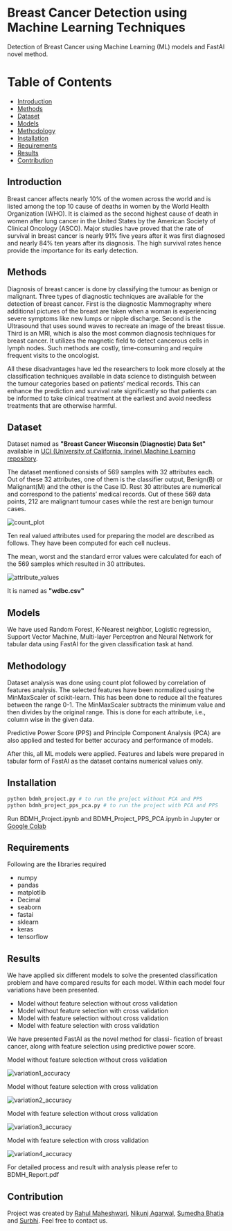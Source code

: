 # Breast Cancer Detection using Machine Learning Techniques
Detection of Breast Cancer using Machine Learning (ML) models and FastAI novel method.

# Table of Contents
- [Introduction](#introduction)
- [Methods](#methods)
- [Dataset](#dataset)
- [Models](#models)
- [Methodology](#methodology)
- [Installation](#installation)
- [Requirements](#requirements)
- [Results](#results)
- [Contribution](#contribution)

## Introduction
Breast cancer affects nearly 10% of the women across
the world and is listed among the top 10 cause of deaths
in women by the World Health Organization (WHO). It is
claimed as the second highest cause of death in women after
lung cancer in the United States by the American Society of
Clinical Oncology (ASCO). Major studies have proved that
the rate of survival in breast cancer is nearly 91% five years
after it was first diagnosed and nearly 84% ten years after
its diagnosis. The high survival rates hence provide the
importance for its early detection.

## Methods
Diagnosis of breast cancer is done by classifying the tumour
as benign or malignant. Three types of diagnostic techniques
are available for the detection of breast cancer. First is the
diagnostic Mammography where additional pictures of
the breast are taken when a woman is experiencing severe
symptoms like new lumps or nipple discharge. Second is
the Ultrasound that uses sound waves to recreate an image
of the breast tissue. Third is an MRI, which is also the
most common diagnosis techniques for breast cancer. It
utilizes the magnetic field to detect cancerous cells in lymph
nodes. Such methods are costly, time-consuming and require
frequent visits to the oncologist.

All these disadvantages have
led the researchers to look more closely at the classification
techniques available in data science to distinguish between
the tumour categories based on patients’ medical records.
This can enhance the prediction and survival rate significantly
so that patients can be informed to take clinical treatment at
the earliest and avoid needless treatments that are otherwise
harmful.

## Dataset
Dataset named as **"Breast Cancer Wisconsin (Diagnostic) Data Set"** available in [UCI (University of California, Irvine) Machine Learning repository](https://archive.ics.uci.edu/ml/datasets/Breast+Cancer+Wisconsin+(Diagnostic)).

The dataset mentioned consists of 569 samples with 32
attributes each. Out of these 32 attributes, one of them is the
classifier output, Benign(B) or Malignant(M) and the other is
the Case ID. Rest 30 attributes are numerical and correspond to
the patients’ medical records. Out of these 569 data points, 212
are malignant tumour cases while the rest are benign tumour
cases.

![count_plot](https://drive.google.com/uc?export=view&id=1JNUxKB-QJ51497yhpNbHQ_iT8QKIRcBv)

Ten real valued attributes used for preparing the model are
described as follows. They have been computed for each cell
nucleus.

The mean, worst and the standard error values were
calculated for each of the 569 samples which resulted in 30
attributes.

![attribute_values](https://drive.google.com/uc?export=view&id=1ZI8Nzg4F4lmYVqvVv6JduWGjVwXvoiVT)

It is named as **"wdbc.csv"**

## Models
We have used Random Forest, K-Nearest neighbor, Logistic
regression, Support Vector Machine, Multi-layer Perceptron
and Neural Network for tabular data using FastAI for the given
classification task at hand.

## Methodology
Dataset analysis was done using count plot followed by correlation of features analysis.  The selected features have
been normalized using the MinMaxScaler of scikit-learn.
This has been done to reduce all the features between
the range 0-1. The MinMaxScaler subtracts the minimum
value and then divides by the original range. This is done
for each attribute, i.e., column wise in the given data.

Predictive Power Score (PPS) and Principle Component Analysis (PCA) are also applied and tested for better accuracy and performance of models.

After this, all ML models were applied. Features and labels were prepared in tabular form of FastAI as the dataset contains numerical values only.

## Installation
```bash
python bdmh_project.py # to run the project without PCA and PPS
python bdmh_project_pps_pca.py # to run the project with PCA and PPS
```
Run BDMH_Project.ipynb and BDMH_Project_PPS_PCA.ipynb in Jupyter or [Google Colab](https://colab.research.google.com/)

## Requirements
Following are the libraries required
* numpy
* pandas
* matplotlib
* Decimal
* seaborn
* fastai
* sklearn
* keras
* tensorflow

## Results
We have applied six different models to solve the presented
classification problem and have compared results for each
model. Within each model four variations have been presented.
* Model without feature selection without cross validation
* Model without feature selection with cross validation
* Model with feature selection without cross validation
* Model with feature selection with cross validation

We have presented FastAI as the novel method for classi-
fication of breast cancer, along with feature selection using
predictive power score.

Model without feature selection without cross validation

![variation1_accuracy](https://drive.google.com/uc?export=view&id=1yK2LFc4qmyQH4nmSZVT3WK09a-eZQ5Zl)

Model without feature selection with cross validation

![variation2_accuracy](https://drive.google.com/uc?export=view&id=1Im9pd6gQ11HfUihqW_NaIjD7EOYwulLG)

Model with feature selection without cross validation

![variation3_accuracy](https://drive.google.com/uc?export=view&id=1x8qBLAsQBP8mT_tAGlygFEjxTwr7fFC2)

Model with feature selection with cross validation

![variation4_accuracy](https://drive.google.com/uc?export=view&id=127kpAi2gR1eQRkSE_JjWnOz0Cy5akDoN)

For detailed process and result with analysis please refer to BDMH_Report.pdf

## Contribution
Project was created by [Rahul Maheshwari](mailto:rahul19027@iiitd.ac.in), [Nikunj Agarwal](mailto:nikunj19093@iiitd.ac.in), [Sumedha Bhatia](mailto:sumedha19129@iiitd.ac) and [Surbhi](mailto:surbhi19055@iiitd.ac.in). Feel free to contact us.


